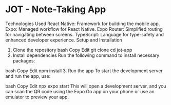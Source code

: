 # JOT - Note-Taking App

<!-- Insert small description -->

Technologies Used
React Native: Framework for building the mobile app.
Expo: Managed workflow for React Native.
Expo Router: Simplified routing for navigating between screens.
TypeScript: Language for type-safety and enhanced developer experience.
Setup and Installation

1. Clone the repository
   bash
   Copy
   Edit
   git clone <your-repo-url>
   cd jot-app
2. Install dependencies
   Run the following command to install necessary packages:

bash
Copy
Edit
npm install 3. Run the app
To start the development server and run the app, use:

bash
Copy
Edit
npx expo start
This will open a development server, and you can scan the QR code using the Expo Go app on your phone or use an emulator to preview your app.
